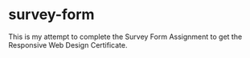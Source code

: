 # survey-form
This is my attempt to complete the Survey Form Assignment to get the Responsive Web Design Certificate.
